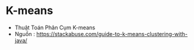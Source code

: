 # K-means
- Thuật Toán Phân Cụm K-means
- Nguồn : https://stackabuse.com/guide-to-k-means-clustering-with-java/

